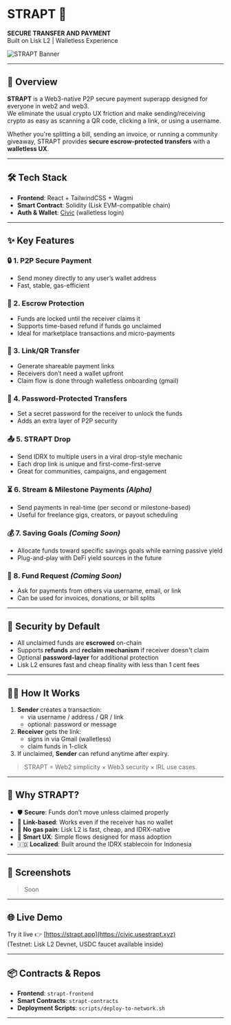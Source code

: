 # STRAPT 💸  
**SECURE TRANSFER AND PAYMENT**  
Built on Lisk L2 | Walletless Experience

![STRAPT Banner](./assets/strapt-banner.png) <!-- optional image -->

---

## 🧠 Overview

**STRAPT** is a Web3-native P2P secure payment superapp designed for everyone in web2 and web3.  
We eliminate the usual crypto UX friction and make sending/receiving crypto as easy as scanning a QR code, clicking a link, or using a username.

Whether you're splitting a bill, sending an invoice, or running a community giveaway, STRAPT provides **secure escrow-protected transfers** with a **walletless UX**.

---

## 🛠 Tech Stack

- **Frontend**: React + TailwindCSS + Wagmi
- **Smart Contract**: Solidity (Lisk EVM-compatible chain)  
- **Auth & Wallet**: [Civic](https://www.civic.com/) (walletless login)  

---

## ✨ Key Features

### 🔒 1. P2P Secure Payment
- Send money directly to any user’s wallet address
- Fast, stable, gas-efficient

### 🧾 2. Escrow Protection
- Funds are locked until the receiver claims it
- Supports time-based refund if funds go unclaimed
- Ideal for marketplace transactions and micro-payments

### 🔗 3. Link/QR Transfer
- Generate shareable payment links
- Receivers don’t need a wallet upfront
- Claim flow is done through walletless onboarding (gmail)

### 🔐 4. Password-Protected Transfers
- Set a secret password for the receiver to unlock the funds
- Adds an extra layer of P2P security

### 📤 5. STRAPT Drop
- Send IDRX to multiple users in a viral drop-style mechanic
- Each drop link is unique and first-come-first-serve
- Great for communities, campaigns, and engagement

### ⏳ 6. Stream & Milestone Payments *(Alpha)*
- Send payments in real-time (per second or milestone-based)
- Useful for freelance gigs, creators, or payout scheduling

### 💰 7. Saving Goals *(Coming Soon)*
- Allocate funds toward specific savings goals while earning passive yield
- Plug-and-play with DeFi yield sources in the future

### 🧾 8. Fund Request *(Coming Soon)*
- Ask for payments from others via username, email, or link
- Can be used for invoices, donations, or bill splits

---

## 🔐 Security by Default

- All unclaimed funds are **escrowed** on-chain
- Supports **refunds** and **reclaim mechanism** if receiver doesn't claim
- Optional **password-layer** for additional protection
- Lisk L2 ensures fast and cheap finality with less than 1 cent fees

---

## 🧑‍💻 How It Works

1. **Sender** creates a transaction:
   - via username / address / QR / link
   - optional: password or message
2. **Receiver** gets the link:
   - signs in via Gmail (walletless)
   - claim funds in 1-click
3. If unclaimed, **Sender** can refund anytime after expiry.

> STRAPT = Web2 simplicity × Web3 security × IRL use cases.

---

## 🔎 Why STRAPT?

- 🛡 **Secure**: Funds don’t move unless claimed properly
- 🔗 **Link-based**: Works even if the receiver has no wallet
- 🚫 **No gas pain**: Lisk L2 is fast, cheap, and IDRX-native
- 🧠 **Smart UX**: Simple flows designed for mass adoption
- 🇮🇩 **Localized**: Built around the IDRX stablecoin for Indonesia

---

## 📸 Screenshots

> Soon

---

## 🌐 Live Demo

Try it live 👉 [https://strapt.app](https://civic.usestrapt.xyz)  
(Testnet: Lisk L2 Devnet, USDC faucet available inside)

---

## 📦 Contracts & Repos

- **Frontend**: `strapt-frontend`    
- **Smart Contracts**: `strapt-contracts`  
- **Deployment Scripts**: `scripts/deploy-to-network.sh`

---

